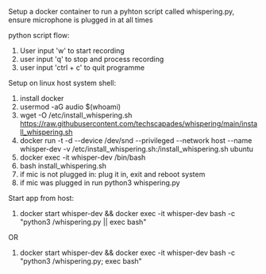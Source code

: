 Setup a docker container to run a pyhton script called whispering.py, ensure microphone is plugged in at all times

python script flow:
1. User input 'w' to start recording
2. user input 'q' to stop and process recording
3. user input 'ctrl + c' to quit programme

Setup on linux host system shell:
1. install docker
2. usermod -aG audio $(whoami)
3. wget -O /etc/install_whispering.sh https://raw.githubusercontent.com/techscapades/whispering/main/install_whispering.sh
4. docker run -t -d --device /dev/snd --privileged --network host --name whisper-dev -v /etc/install_whispering.sh:/install_whispering.sh ubuntu
5. docker exec -it whisper-dev /bin/bash
6. bash install_whispering.sh
7. if mic is not plugged in: plug it in, exit and reboot system
8. if mic was plugged in run python3 whispering.py

Start app from host:
1. docker start whisper-dev && docker exec -it whisper-dev bash -c "python3 /whispering.py || exec bash"
   
OR

1. docker start whisper-dev && docker exec -it whisper-dev bash -c "python3 /whispering.py; exec bash"


